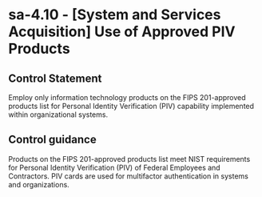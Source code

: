 # sa-4.10 - \[System and Services Acquisition\] Use of Approved PIV Products

## Control Statement

Employ only information technology products on the FIPS 201-approved products list for Personal Identity Verification (PIV) capability implemented within organizational systems.

## Control guidance

Products on the FIPS 201-approved products list meet NIST requirements for Personal Identity Verification (PIV) of Federal Employees and Contractors. PIV cards are used for multifactor authentication in systems and organizations.
